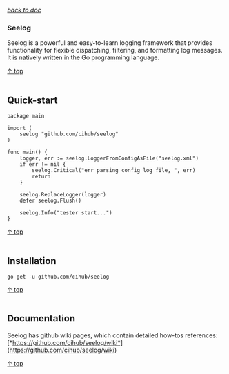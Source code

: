 [*back to doc*](https://github.com/malw2020/learn/tree/master/doc#contents)<br>

### Seelog

Seelog is a powerful and easy-to-learn logging framework that provides functionality for flexible dispatching, filtering, and formatting log messages. It is natively written in the Go programming language.


[↑ top](#contents)
<br><br>


## Quick-start

	package main

	import (
		seelog "github.com/cihub/seelog"
	)

	func main() {
		logger, err := seelog.LoggerFromConfigAsFile("seelog.xml")
		if err != nil {
			seelog.Critical("err parsing config log file, ", err)
			return
		}

		seelog.ReplaceLogger(logger)
		defer seelog.Flush()

		seelog.Info("tester start...")
	}


[↑ top](#contents)
<br><br>

## Installation
	go get -u github.com/cihub/seelog

[↑ top](#contents)
<br><br>

## Documentation

  Seelog has github wiki pages, which contain detailed how-tos references: [*https://github.com/cihub/seelog/wiki*](https://github.com/cihub/seelog/wiki)


[↑ top](#contents)
<br><br>






